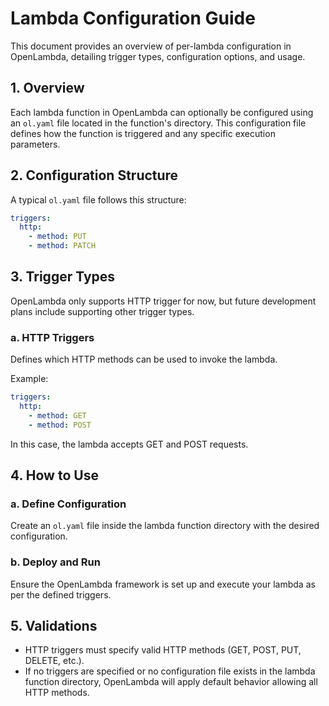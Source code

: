 # Lambda Configuration Guide

This document provides an overview of per-lambda configuration in OpenLambda, detailing trigger types, configuration options, and usage.

## 1. Overview
Each lambda function in OpenLambda can optionally be configured using an `ol.yaml` file located in the function's directory. This configuration file defines how the function is triggered and any specific execution parameters.

## 2. Configuration Structure
A typical `ol.yaml` file follows this structure:

```yaml
triggers:
  http:
    - method: PUT
    - method: PATCH
```

## 3. Trigger Types
OpenLambda only supports HTTP trigger for now, but future development plans include supporting other trigger types.

### a. HTTP Triggers
Defines which HTTP methods can be used to invoke the lambda.

Example:
```yaml
triggers:
  http:
    - method: GET
    - method: POST
```
In this case, the lambda accepts GET and POST requests.

## 4. How to Use
### a. Define Configuration
Create an `ol.yaml` file inside the lambda function directory with the desired configuration.

### b. Deploy and Run
Ensure the OpenLambda framework is set up and execute your lambda as per the defined triggers.

## 5. Validations
- HTTP triggers must specify valid HTTP methods (GET, POST, PUT, DELETE, etc.).
- If no triggers are specified or no configuration file exists in the lambda function directory, OpenLambda will apply default behavior allowing all HTTP methods.
